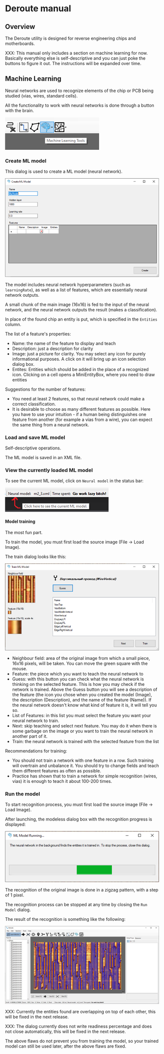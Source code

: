 # Deroute manual

## Overview

The Deroute utility is designed for reverse engineering chips and motherboards.

XXX: This manual only includes a section on machine learning for now. Basically everything else is self-descriptive and you can just poke the buttons to figure it out.
The instructions will be expanded over time.

## Machine Learning

Neural networks are used to recognize elements of the chip or PCB being studied (vias, wires, standard cells).

All the functionality to work with neural networks is done through a button with the brain.

![machine_learning_tools.png](imgstore/machine_learning_tools.png)

### Create ML model

This dialog is used to create a ML model (neural network).

![create_ML_model.png](imgstore/create_ML_model.png)

The model includes neural network hyperparameters (such as `learningRate`), as well as a list of features, which are essentially neural network outputs.

A small chunk of the main image (16x16) is fed to the input of the neural network, and the neural network outputs the result (makes a classification).

In place of the found chip an entity is put, which is specified in the `Entities` column.

The list of a feature's properties:
- Name: the name of the feature to display and teach
- Description: just a description for clarity
- Image: just a picture for clarity. You may select any icon for purely informational purposes. A click on it will bring up an icon selection dialog box.
- Entites: Entities which should be added in the place of a recognized icon. Clicking on a cell opens a MiniEntityBox, where you need to draw entities

Suggestions for the number of features:
- You need at least 2 features, so that neural network could make a correct classification.
- It is desirable to choose as many different features as possible. Here you have to use your intuition - if a human being distinguishes one feature from another (for example a vias from a wire), you can expect the same thing from a neural network.

### Load and save ML model

Self-descriptive operations.

The ML model is saved in an XML file.

### View the currently loaded ML model

To see the current ML model, click on `Neural model` in the status bar:

![show_ML_model.png](imgstore/show_ML_model.png)

#### Model training

The most fun part.

To train the model, you must first load the source image (File -> Load Image).

The train dialog looks like this:

![train_ML_model.png](imgstore/train_ML_model.png)

- Neighbour field: area of the original image from which a small piece, 16x16 pixels, will be taken. You can move the green square with the mouse.
- Feature: the piece which you want to teach the neural network to
- Guess: with this button you can check what the neural network is thinking on the selected feature. This is how you may check if the network is trained. Above the Guess button you will see a description of the feature (the icon you chose when you created the model (Image), the description (Description), and the name of the feature (Name)). If the neural network doesn't know what kind of feature it is, it will tell you so.
- List of Features: in this list you must select the feature you want your neural network to train.
- Next: skip teaching and select next feature. You may do it when there is some garbage on the image or you want to train the neural network in another part of it.
- Train: the neural network is trained with the selected feature from the list

Recommendations for training:
- You should not train a network with one feature in a row. Such training will overtrain and unbalance it. You should try to change fields and teach them different features as often as possible.
- Practice has shown that to train a network for simple recognition (wires, vias) it is enough to teach it about 100-200 times.

### Run the model

To start recognition process, you must first load the source image (File -> Load Image).

After launching, the modeless dialog box with the recognition progress is displayed:

![ML_Running.png](imgstore/ML_Running.png)

The recognition of the original image is done in a zigzag pattern, with a step of 1 pixel.

The recognition process can be stopped at any time by closing the `Run Model` dialog.

The result of the recognition is something like the following:

![ML_results.jpg](imgstore/ML_results.jpg)

XXX: Currently the entities found are overlapping on top of each other, this will be fixed in the next release.

XXX: The dialog currently does not write readiness percentage and does not close automatically, this will be fixed in the next release.

The above flaws do not prevent you from training the model, so your trained model can still be used later, after the above flaws are fixed.
